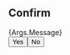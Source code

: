 ## Confirm
<div>{Args.Message}</div><div id="native-popup-options"><button OnClick="popup.ConfirmYes()">Yes</button><button OnClick="popup.ConfirmNo()">No</button></div>